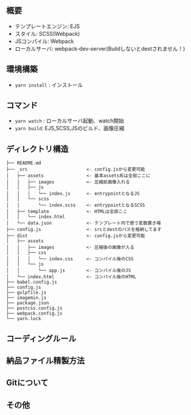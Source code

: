 ## 概要
- テンプレートエンジン: EJS
- スタイル: SCSS(Webpack)
- JSコンパイル: Webpack
- ローカルサーバ: webpack-dev-server(Buildしないとdestされません！)

## 環境構築
- `yarn install` : インストール

## コマンド
- `yarn watch` : ローカルサーバ起動、watch開始
- `yarn build`: EJS,SCSS,JSのビルド、画像圧縮

## ディレクトリ構造
```
├── README.md
├── _src                      <- config.jsから変更可能
│   ├── assets                <- 基本assets系は全部ここに
│   │   ├── images            <- 圧縮前画像入れる
│   │   ├── js
│   │   │   └── index.js      <- entrypointとなるJS
│   │   └── scss
│   │       └── index.scss    <- entrypointとなるSCSS
│   ├── template              <- HTMLは全部ここ
│   │   └── index.html
│   └── data.json             <- テンプレート内で使う変数置き場
├── config.js                 <- srcとdestのパスを格納してます
├── dist                      <- config.jsから変更可能
│   ├── assets
│   │   ├── images            <- 圧縮後の画像が入る
│   │   ├── css
│   │   │   └── index.css     <- コンパイル後のCSS
│   │   └── js
│   │       └── app.js        <- コンパイル後のJS
│   └── index.html            <- コンパイル後のHTML
├── babel.config.js
├── config.js
├── gulpfile.js
├── imagemin.js
├── package.json
├── postcss.config.js
├── webpack.config.js
└── yarn.lock
```

## コーディングルール
## 納品ファイル精製方法
## Gitについて
## その他